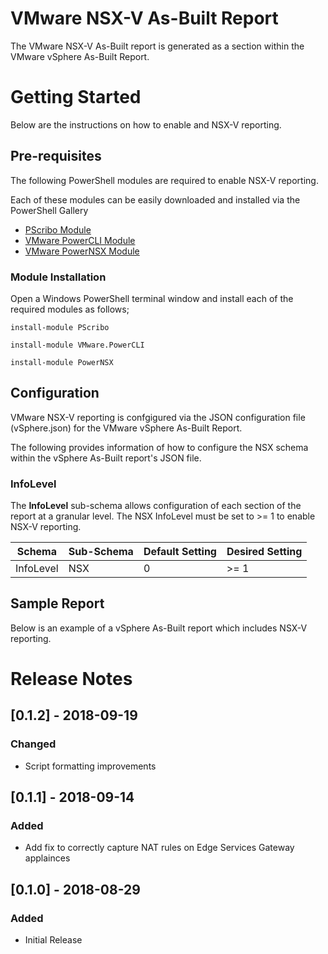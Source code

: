 # VMware NSX-V As-Built Report
The VMware NSX-V As-Built report is generated as a section within the VMware vSphere As-Built Report.

# Getting Started
Below are the instructions on how to enable and NSX-V reporting.

## Pre-requisites
The following PowerShell modules are required to enable NSX-V reporting.

Each of these modules can be easily downloaded and installed via the PowerShell Gallery 

- [PScribo Module](https://www.powershellgallery.com/packages/PScribo/)
- [VMware PowerCLI Module](https://www.powershellgallery.com/packages/VMware.PowerCLI/)
- [VMware PowerNSX Module](https://github.com/vmware/powernsx)

### Module Installation

Open a Windows PowerShell terminal window and install each of the required modules as follows;

    install-module PScribo

    install-module VMware.PowerCLI

    install-module PowerNSX

## Configuration
VMware NSX-V reporting is confgigured via the JSON configuration file (vSphere.json) for the VMware vSphere As-Built Report.

The following provides information of how to configure the NSX schema within the vSphere As-Built report's JSON file.

### InfoLevel
The **InfoLevel** sub-schema allows configuration of each section of the report at a granular level. The NSX InfoLevel must be set to >= 1 to enable NSX-V reporting.

| Schema | Sub-Schema | Default Setting | Desired Setting |
| ------ | ---------- | --------------- | --------------|
| InfoLevel | NSX | 0 | >= 1

## Sample Report
Below is an example of a vSphere As-Built report which includes NSX-V reporting.

# Release Notes

## [0.1.2] - 2018-09-19
### Changed
- Script formatting improvements 

## [0.1.1] - 2018-09-14
### Added
- Add fix to correctly capture NAT rules on Edge Services Gateway applainces

## [0.1.0] - 2018-08-29
### Added
- Initial Release